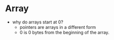 # Array 
- why do arrays start at 0?
    - pointers are arrays in a different form
    - 0 is 0 bytes from the beginning of the array.